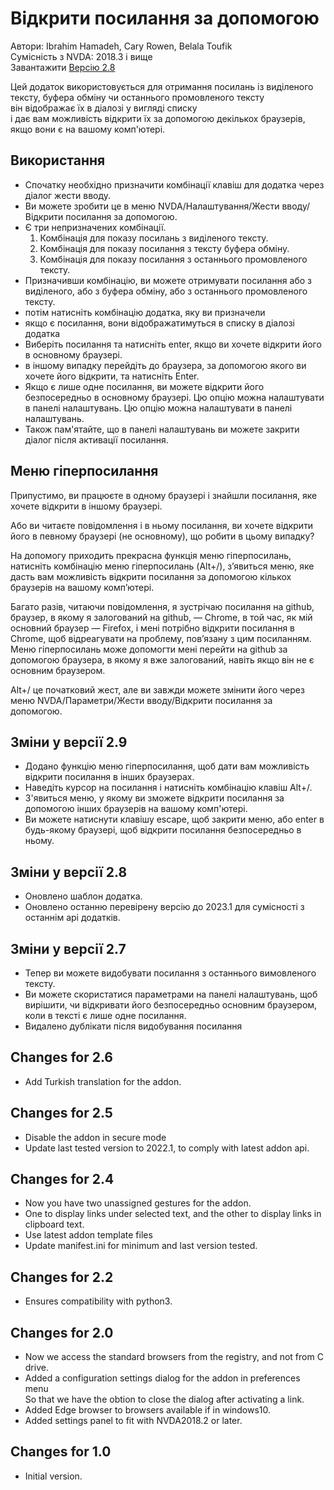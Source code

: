 # Відкрити посилання за допомогою #

Автори: Ibrahim Hamadeh, Cary Rowen, Belala Toufik  
Сумісність з NVDA: 2018.3 і вище   
Завантажити [Версію 2.8][1]  

Цей додаток використовується для отримання посилань із виділеного тексту, буфера обміну чи останнього промовленого тексту  
він відображає їх в діалозі у вигляді списку  
і дає вам можливість відкрити їх за допомогою декількох браузерів, якщо вони є на вашому комп'ютері.

## Використання

*	Спочатку необхідно призначити комбінації клавіш для додатка через діалог жести вводу.  
*	Ви можете зробити це в меню NVDA/Налаштування/Жести вводу/Відкрити посилання за допомогою.  
*	Є три непризначених комбінації.  
	1.	Комбінація для показу посилань з виділеного тексту.  
	2.	Комбінація для показу посилання з тексту буфера обміну.  
	3.	Комбінація для показу посилання з останнього промовленого тексту.  
*	Призначивши комбінацію, ви можете отримувати посилання або з виділеного, або з буфера обміну, або з останнього промовленого тексту.  
*	потім натисніть комбінацію додатка, яку ви призначели  
*	якщо є посилання, вони відображатимуться в списку в діалозі додатка  
*	Виберіть посилання та натисніть enter, якщо ви хочете відкрити його в основному браузері.  
*	в іншому випадку перейдіть до браузера, за допомогою якого ви хочете його відкрити, та натисніть Enter.  
*	Якщо є лише одне посилання, ви можете відкрити його безпосередньо в основному браузері. Цю опцію можна налаштувати в панелі налаштувань. Цю опцію можна налаштувати в панелі налаштувань.
*	Також пам'ятайте, що в панелі налаштувань ви можете закрити діалог після активації посилання.  

## Меню гіперпосилання

Припустимо, ви працюєте в одному браузері і знайшли посилання, яке хочете відкрити в іншому браузері.

Або ви читаєте повідомлення і в ньому посилання, ви хочете відкрити його в певному браузері (не основному), що робити в цьому випадку?

На допомогу приходить прекрасна функція меню гіперпосилань, натисніть комбінацію меню гіперпосилань (Alt+/), з’явиться меню, яке дасть вам можливість відкрити посилання за допомогою кількох браузерів на вашому комп’ютері.

Багато разів, читаючи повідомлення, я зустрічаю посилання на github, браузер, в якому я залогований на github, — Chrome, в той час, як мій основний браузер — Firefox, і мені потрібно відкрити посилання в Chrome, щоб відреагувати на проблему, пов’язану з цим посиланням. Меню гіперпосилань може допомогти мені перейти на github за допомогою браузера, в якому я вже залогований, навіть якщо він не є основним браузером.

Alt+/ це початковий жест, але ви завжди можете змінити його через меню NVDA/Параметри/Жести вводу/Відкрити посилання за допомогою.

## Зміни у версії 2.9

* Додано функцію меню гіперпосилання, щоб дати вам можливість відкрити посилання в інших браузерах.
* Наведіть курсор на посилання і натисніть комбінацію клавіш Alt+/.
* З'явиться меню, у якому ви зможете відкрити посилання за допомогою інших браузерів на вашому комп'ютері.
* Ви можете натиснути клавішу escape, щоб закрити меню, або enter в будь-якому браузері, щоб відкрити посилання безпосередньо в ньому.

## Зміни у версії 2.8 ##
*	Оновлено шаблон додатка.
*	Оновлено останню перевірену версію до 2023.1 для сумісності з останнім api додатків.

## Зміни у версії 2.7 ##

*	Тепер ви можете видобувати посилання з останнього вимовленого тексту.
*	Ви можете скористатися параметрами на панелі налаштувань, щоб вирішити, чи відкривати його безпосередньо основним браузером, коли в тексті є лише одне посилання.
*	Видалено дублікати після видобування посилання

## Changes for 2.6 ##

*	Add Turkish translation for the addon.

## Changes for 2.5 ##

*	Disable the addon in secure mode
*	Update last tested version to 2022.1, to comply with latest addon api.

## Changes for 2.4 ##

*	Now you have two unassigned gestures for the addon.  
*	One to display links under selected text, and the other to display links in clipboard text.   
*	Use latest addon template files  
*	Update manifest.ini for minimum and last version tested.  

## Changes for 2.2 ##
*	Ensures compatibility with python3.  

## Changes for 2.0 ##

*	Now we access the standard browsers from the registry, and not from C drive.
*	Added a configuration settings dialog for the addon in preferences menu  
So that we have the obtion to close the dialog after activating a link.
*	Added Edge browser to browsers available if in windows10.
*	Added settings panel to  fit  with NVDA2018.2 or later.

## Changes for 1.0 ##

*	Initial version.

[1]: https://github.com/ibrahim-s/openLinkWith/releases/download/v2.8/openLinkWith-2.8.nvda-addon
